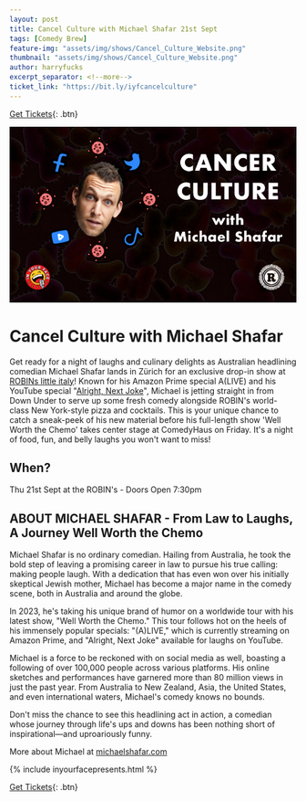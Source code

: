 ```yaml
---
layout: post
title: Cancel Culture with Michael Shafar 21st Sept
tags: [Comedy Brew]
feature-img: "assets/img/shows/Cancel_Culture_Website.png"
thumbnail: "assets/img/shows/Cancel_Culture_Website.png"
author: harryfucks
excerpt_separator: <!--more-->
ticket_link: "https://bit.ly/iyfcancelculture"
---
```


[Get Tickets]({{page.ticket_link}}){: .btn}

![Cancel Culture with Michael Shafar](/assets/img/shows/Cancel_Culture_Website_2.png)

# Cancel Culture with Michael Shafar

Get ready for a night of laughs and culinary delights as Australian headlining comedian Michael Shafar lands in Zürich for an exclusive drop-in show at [ROBINs little italy](https://robins-littleitaly.ch/)! Known for his Amazon Prime special A(LIVE) and his YouTube special "[Alright, Next Joke](https://www.youtube.com/watch?v=T3orkA8acMg)", Michael is jetting straight in from Down Under to serve up some fresh comedy alongside ROBIN's world-class New York-style pizza and cocktails. This is your unique chance to catch a sneak-peek of his new material before his full-length show 'Well Worth the Chemo' takes center stage at ComedyHaus on Friday. It's a night of food, fun, and belly laughs you won't want to miss!

## When?

Thu 21st Sept at the ROBIN&apos;s - Doors Open 7:30pm

## ABOUT MICHAEL SHAFAR - From Law to Laughs, A Journey Well Worth the Chemo

Michael Shafar is no ordinary comedian. Hailing from Australia, he took the bold step of leaving a promising career in law to pursue his true calling: making people laugh. With a dedication that has even won over his initially skeptical Jewish mother, Michael has become a major name in the comedy scene, both in Australia and around the globe.

In 2023, he's taking his unique brand of humor on a worldwide tour with his latest show, "Well Worth the Chemo." This tour follows hot on the heels of his immensely popular specials: "(A)LIVE," which is currently streaming on Amazon Prime, and "Alright, Next Joke" available for laughs on YouTube.

Michael is a force to be reckoned with on social media as well, boasting a following of over 100,000 people across various platforms. His online sketches and performances have garnered more than 80 million views in just the past year. From Australia to New Zealand, Asia, the United States, and even international waters, Michael's comedy knows no bounds.

Don't miss the chance to see this headlining act in action, a comedian whose journey through life's ups and downs has been nothing short of inspirational—and uproariously funny.

More about Michael at [michaelshafar.com](https://www.michaelshafar.com/)

{% include inyourfacepresents.html %}

[Get Tickets]({{page.ticket_link}}){: .btn}
